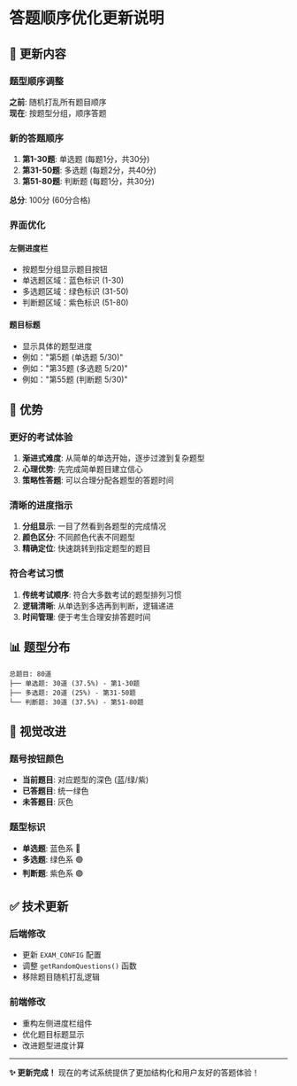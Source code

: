 # 答题顺序优化更新说明

## 🔄 更新内容

### 题型顺序调整
**之前**: 随机打乱所有题目顺序  
**现在**: 按题型分组，顺序答题

### 新的答题顺序
1. **第1-30题**: 单选题 (每题1分，共30分)
2. **第31-50题**: 多选题 (每题2分，共40分)  
3. **第51-80题**: 判断题 (每题1分，共30分)

**总分**: 100分 (60分合格)

### 界面优化

#### 左侧进度栏
- 按题型分组显示题目按钮
- 单选题区域：蓝色标识 (1-30)
- 多选题区域：绿色标识 (31-50)
- 判断题区域：紫色标识 (51-80)

#### 题目标题
- 显示具体的题型进度
- 例如："第5题 (单选题 5/30)"
- 例如："第35题 (多选题 5/20)"
- 例如："第55题 (判断题 5/30)"

## 🎯 优势

### 更好的考试体验
1. **渐进式难度**: 从简单的单选开始，逐步过渡到复杂题型
2. **心理优势**: 先完成简单题目建立信心
3. **策略性答题**: 可以合理分配各题型的答题时间

### 清晰的进度指示
1. **分组显示**: 一目了然看到各题型的完成情况
2. **颜色区分**: 不同颜色代表不同题型
3. **精确定位**: 快速跳转到指定题型的题目

### 符合考试习惯
1. **传统考试顺序**: 符合大多数考试的题型排列习惯
2. **逻辑清晰**: 从单选到多选再到判断，逻辑递进
3. **时间管理**: 便于考生合理安排答题时间

## 📊 题型分布

```
总题目: 80道
├── 单选题: 30道 (37.5%) - 第1-30题
├── 多选题: 20道 (25%) - 第31-50题  
└── 判断题: 30道 (37.5%) - 第51-80题
```

## 🎨 视觉改进

### 题号按钮颜色
- **当前题目**: 对应题型的深色 (蓝/绿/紫)
- **已答题目**: 统一绿色
- **未答题目**: 灰色

### 题型标识
- **单选题**: 蓝色系 🔵
- **多选题**: 绿色系 🟢  
- **判断题**: 紫色系 🟣

## ✅ 技术更新

### 后端修改
- 更新 `EXAM_CONFIG` 配置
- 调整 `getRandomQuestions()` 函数
- 移除题目随机打乱逻辑

### 前端修改  
- 重构左侧进度栏组件
- 优化题目标题显示
- 改进题型进度计算

---

**✨ 更新完成！** 现在的考试系统提供了更加结构化和用户友好的答题体验！